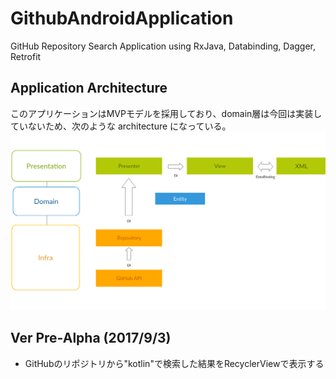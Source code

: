 # GithubAndroidApplication

GitHub Repository Search Application using RxJava, Databinding, Dagger, Retrofit

## Application Architecture
このアプリケーションはMVPモデルを採用しており、domain層は今回は実装していないため、次のような architecture になっている。
![Architecture](https://github.com/hkoichi/GithubAndroidApplication/blob/master/images/new_Android_Application_Architecture.jpg)

## Ver Pre-Alpha (2017/9/3)

- GitHubのリポジトリから"kotlin"で検索した結果をRecyclerViewで表示する
